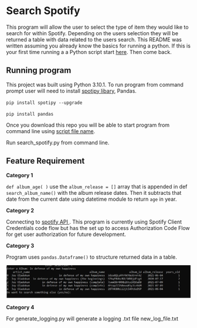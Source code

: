 # Search Spotify 
This program will allow the user to select the type of item they would like to search for within Spotify. Depending on the users selection they will be returned a table with data related to the users search. This README was written assuming you already know the basics for running a python. If this is your first time running a a Python script start [here](https://realpython.com/run-python-scripts/#using-the-python-command). Then come back. 

## Running program 
This project was built using Python 3.10.1. To run program from command prompt user will need to install [spotipy libary](https://spotipy.readthedocs.io/en/2.19.0/#installation), Pandas. 

`pip install spotipy --upgrade`

`pip install pandas`

Once you download this repo you will be able to start program from command line using [script file name](https://realpython.com/run-python-scripts/#using-the-script-filename). 


Run search_spotify.py from command line. 

## Feature Requirement 
**Category 1** 

`def album_age( )` use the `album_release = []` array that is appended in def `search_album_name()` with the album release dates. Then it subtracts that date from the current date using datetime module to return  `age` in year. 

**Category 2** 

Connecting to [spotify API ](https://developer.spotify.com/documentation/web-api/reference/#/operations/search). This program is currently using Spotify Client Credentials code flow but has the set up to access Authorization Code Flow for get user authorization for future development. 

**Category 3** 

Program uses `pandas.Dataframe()` to structure returned data in a table.


![Table example](images\Example_table_output.JPG) 

**Category 4** 

For generate_logging.py  will generate a logging .txt file new_log_file.txt 